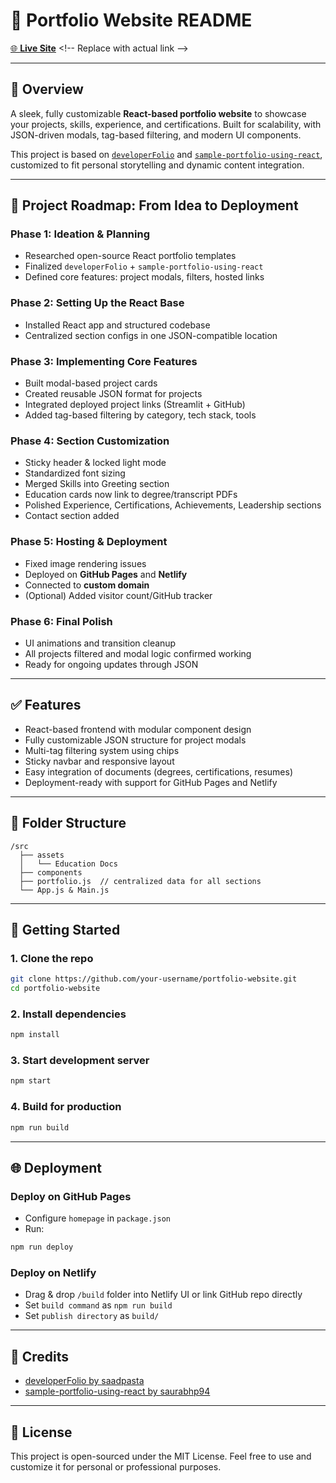 # 🚀 Portfolio Website README

[🌐 **Live Site**]([https://your-custom-domain.com](https://anmol-dwivedi-portfolio.netlify.app/)) <!-- Replace with actual link -->

---

## 📘 Overview
A sleek, fully customizable **React-based portfolio website** to showcase your projects, skills, experience, and certifications. Built for scalability, with JSON-driven modals, tag-based filtering, and modern UI components.

This project is based on [`developerFolio`](https://github.com/saadpasta/developerFolio) and [`sample-portfolio-using-react`](https://github.com/saurabhp94/sample-portfolio-using-react), customized to fit personal storytelling and dynamic content integration.

---

## 📍 Project Roadmap: From Idea to Deployment

### Phase 1: Ideation & Planning
- Researched open-source React portfolio templates
- Finalized `developerFolio` + `sample-portfolio-using-react`
- Defined core features: project modals, filters, hosted links

### Phase 2: Setting Up the React Base
- Installed React app and structured codebase
- Centralized section configs in one JSON-compatible location

### Phase 3: Implementing Core Features
- Built modal-based project cards
- Created reusable JSON format for projects
- Integrated deployed project links (Streamlit + GitHub)
- Added tag-based filtering by category, tech stack, tools

### Phase 4: Section Customization
- Sticky header & locked light mode
- Standardized font sizing
- Merged Skills into Greeting section
- Education cards now link to degree/transcript PDFs
- Polished Experience, Certifications, Achievements, Leadership sections
- Contact section added

### Phase 5: Hosting & Deployment
- Fixed image rendering issues
- Deployed on **GitHub Pages** and **Netlify**
- Connected to **custom domain**
- (Optional) Added visitor count/GitHub tracker

### Phase 6: Final Polish
- UI animations and transition cleanup
- All projects filtered and modal logic confirmed working
- Ready for ongoing updates through JSON

---

## ✅ Features
- React-based frontend with modular component design
- Fully customizable JSON structure for project modals
- Multi-tag filtering system using chips
- Sticky navbar and responsive layout
- Easy integration of documents (degrees, certifications, resumes)
- Deployment-ready with support for GitHub Pages and Netlify

---

## 🧩 Folder Structure
```
/src
  ├── assets
  │   └── Education Docs
  ├── components
  ├── portfolio.js  // centralized data for all sections
  └── App.js & Main.js
```

---

## 🚀 Getting Started
### 1. Clone the repo
```bash
git clone https://github.com/your-username/portfolio-website.git
cd portfolio-website
```

### 2. Install dependencies
```bash
npm install
```

### 3. Start development server
```bash
npm start
```

### 4. Build for production
```bash
npm run build
```

---

## 🌐 Deployment
### Deploy on GitHub Pages
- Configure `homepage` in `package.json`
- Run:
```bash
npm run deploy
```

### Deploy on Netlify
- Drag & drop `/build` folder into Netlify UI or link GitHub repo directly
- Set `build command` as `npm run build`
- Set `publish directory` as `build/`

---

## 🧠 Credits
- [developerFolio by saadpasta](https://github.com/saadpasta/developerFolio)
- [sample-portfolio-using-react by saurabhp94](https://github.com/saurabhp94/sample-portfolio-using-react)

---

## 📄 License
This project is open-sourced under the MIT License. Feel free to use and customize it for personal or professional purposes.
